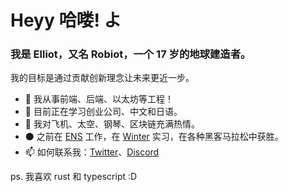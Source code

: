 # Heyy 哈喽! よ

### 我是 Elliot，又名 Robiot，一个 17 岁的地球建造者。

我的目标是通过贡献创新理念让未来更近一步。
<!-- test !-->

- 👾 我从事前端、后端、以太坊等工程！
- 👀 目前正在学习创业公司、中文和日语。
- 🌌 我对飞机、太空、钢琴、区块链充满热情。
- ⚫ 之前在 [ENS](https://ens.domains) 工作，在 [Winter](https://winter.ax) 实习，在各种黑客马拉松中获胜。
- 📫 如何联系我：[Twitter](https://twitter.com/robiot)、[Discord](https://discord.gg/3Pf8Xu5Kjm)

ps. 我喜欢 rust 和 typescript :D
